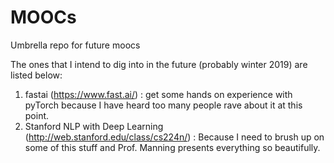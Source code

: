 # MOOCs
Umbrella repo for future moocs

The ones that I intend to dig into in the future (probably winter 2019) are listed below:
1. fastai (https://www.fast.ai/) : get some hands on experience with pyTorch because I have heard too many people rave about it at this point.
2. Stanford NLP with Deep Learning (http://web.stanford.edu/class/cs224n/) : Because I need to brush up on some of this stuff and Prof. Manning presents everything so beautifully.
